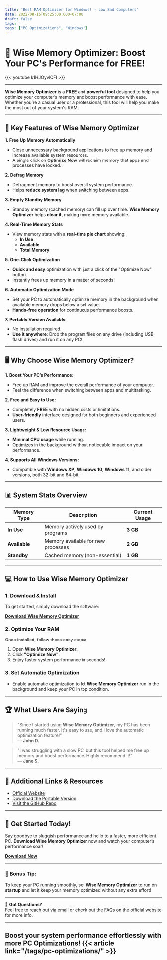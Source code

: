 ```yaml
---
title: 'Best RAM Optimizer for Windows! - Low End Computers'
date: 2022-08-16T09:25:00.000-07:00
draft: false
tags: 
tags: ["PC Optimizations", "Windows"]
---
```


# 🌟 **Wise Memory Optimizer: Boost Your PC's Performance for FREE!**

{{< youtube k1HJOyvlCFI >}}

---

**Wise Memory Optimizer** is a **FREE** and **powerful tool** designed to help you optimize your computer’s memory and boost performance with ease. Whether you're a casual user or a professional, this tool will help you make the most out of your system's RAM.

---

## 🚀 **Key Features of Wise Memory Optimizer**

**1. Free Up Memory Automatically**

* Close unnecessary background applications to free up memory and increase available system resources.
* A single click on **Optimize Now** will reclaim memory that apps and processes have locked.

**2. Defrag Memory**

* Defragment memory to boost overall system performance. 
* Helps **reduce system lag** when switching between apps.

**3. Empty Standby Memory**

* Standby memory (cached memory) can fill up over time. **Wise Memory Optimizer** helps **clear it**, making more memory available.

**4. Real-Time Memory Stats**

* View memory stats with a **real-time pie chart** showing:
  * **In Use**
  * **Available**
  * **Total Memory**

**5. One-Click Optimization**

* **Quick and easy** optimization with just a click of the "Optimize Now" button.
* Instantly frees up memory in a matter of seconds!

**6. Automatic Optimization Mode**

* Set your PC to automatically optimize memory in the background when available memory drops below a set value.
* **Hands-free operation** for continuous performance boosts.

**7. Portable Version Available**

* No installation required.
* **Use it anywhere**: Drop the program files on any drive (including USB flash drives) and run it on any PC!

---

## 🖥️ **Why Choose Wise Memory Optimizer?**

**1. Boost Your PC’s Performance:**
  - Free up RAM and improve the overall performance of your computer.
  - Feel the difference when switching between apps and multitasking.

**2. Free and Easy to Use:**
  - Completely **FREE** with no hidden costs or limitations.
  - **User-friendly** interface designed for both beginners and experienced users.

**3. Lightweight & Low Resource Usage:**
  - **Minimal CPU usage** while running.
  - Optimizes in the background without noticeable impact on your performance.

**4. Supports All Windows Versions:**
  - Compatible with **Windows XP**, **Windows 10**, **Windows 11**, and older versions, both 32-bit and 64-bit.

---

## 📊 **System Stats Overview**

| Memory Type    | Description                        | Current Usage  |
|----------------|------------------------------------|----------------|
| **In Use**     | Memory actively used by programs  | **3 GB**       |
| **Available**  | Memory available for new processes | **2 GB**       |
| **Standby**    | Cached memory (non-essential)     | **1 GB**       |

---

## 💻 **How to Use Wise Memory Optimizer**

### **1. Download & Install**
To get started, simply download the software:

[**Download Wise Memory Optimizer**](https://www.mediafire.com/file/7ys0vcwnvd5de5y/Wise+Memory+Optimizer+GB.zip/file)

### **2. Optimize Your RAM**
Once installed, follow these easy steps:

1. Open **Wise Memory Optimizer**.
2. Click **"Optimize Now"**.
3. Enjoy faster system performance in seconds!

### **3. Set Automatic Optimization**
- Enable automatic optimization to let **Wise Memory Optimizer** run in the background and keep your PC in top condition.

---

## 🏆 **What Users Are Saying**

> "Since I started using **Wise Memory Optimizer**, my PC has been running much faster. It's easy to use, and I love the automatic optimization feature!"  
> — **John D.**

> "I was struggling with a slow PC, but this tool helped me free up memory and boost performance. Highly recommend it!"  
> — **Jane S.**

---

## 🔗 **Additional Links & Resources**

- [Official Website](https://www.wisecleaner.com)
- [Download the Portable Version](https://www.wisecleaner.com/Wise-Memory-Optimizer.html)
- [Visit the GitHub Repo](https://github.com/wise-cleaner)

---

## 🚀 **Get Started Today!**
Say goodbye to sluggish performance and hello to a faster, more efficient PC. **Download Wise Memory Optimizer** now and watch your computer’s performance soar!

 [**Download Now**](https://www.mediafire.com/file/7ys0vcwnvd5de5y/Wise+Memory+Optimizer+GB.zip/file) 

---

### 🌟 **Bonus Tip:**  
To keep your PC running smoothly, set **Wise Memory Optimizer** to run on **startup** and let it keep your memory optimized without any extra effort!

---

💬 **Got Questions?**  
Feel free to reach out via email or check out the [FAQs](https://www.wisecleaner.com/faq) on the official website for more info.

---

**Boost your system performance effortlessly with more PC Optimizations!**
{{< article link="/tags/pc-optimizations/" >}}
---

